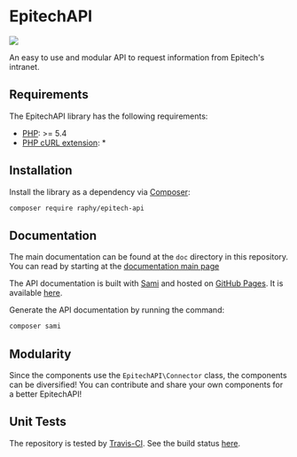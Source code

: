 # EpitechAPI

![](https://travis-ci.org/Raphy/epitech-api.svg?branch=master)

An easy to use and modular API to request information from Epitech's intranet.

## Requirements
The EpitechAPI library has the following requirements:
* [PHP](http://www.php.net/): >= 5.4
* [PHP cURL extension](http://php.net/manual/fr/book.curl.php/): *

## Installation
Install the library as a dependency via [Composer](https://getcomposer.org/):
``` sh
composer require raphy/epitech-api
```

## Documentation
The main documentation can be found at the `doc` directory in this repository.
You can read by starting at the [documentation main page](doc/index.md)

The API documentation is built with [Sami](https://github.com/FriendsOfPHP/Sami) and hosted on [GitHub Pages](https://pages.github.com/). It is available [here](http://raphy.github.io/epitech-api/master/).

Generate the API documentation by running the command:
``` sh
composer sami
```

## Modularity
Since the components use the `EpitechAPI\Connector` class, the components can be diversified!
You can contribute and share your own components for a better EpitechAPI!

## Unit Tests
The repository is tested by [Travis-CI](https://travis-ci.org/). See the build status [here](https://travis-ci.org/Raphy/epitech-api).
